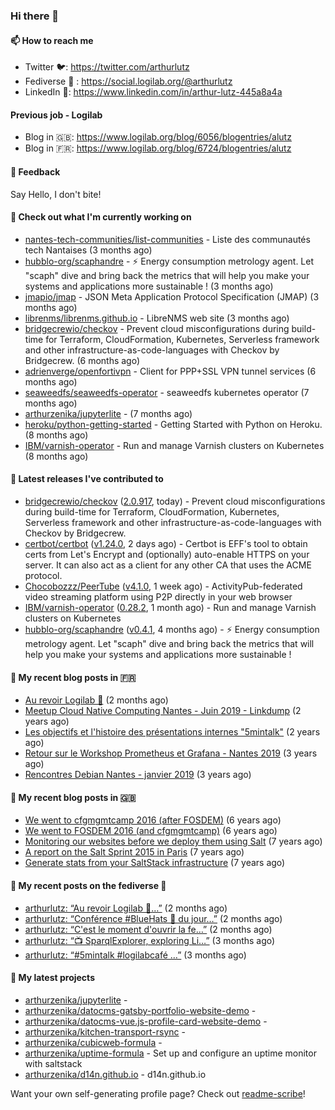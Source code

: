 ### Hi there 👋

#### 📫 How to reach me

- Twitter 🐦: https://twitter.com/arthurlutz
- Fediverse 🐘 : https://social.logilab.org/@arthurlutz
- LinkedIn 👔:  https://www.linkedin.com/in/arthur-lutz-445a8a4a

#### Previous job - Logilab

- Blog in 🇬🇧: https://www.logilab.org/blog/6056/blogentries/alutz
- Blog in 🇫🇷: https://www.logilab.org/blog/6724/blogentries/alutz

#### 💬 Feedback

Say Hello, I don't bite!

#### 👷 Check out what I'm currently working on

- [nantes-tech-communities/list-communities](https://github.com/nantes-tech-communities/list-communities) - Liste des communautés tech Nantaises (3 months ago)
- [hubblo-org/scaphandre](https://github.com/hubblo-org/scaphandre) - ⚡ Energy consumption metrology agent. Let &#34;scaph&#34; dive and bring back the metrics that will help you make your systems and applications more sustainable ! (3 months ago)
- [jmapio/jmap](https://github.com/jmapio/jmap) - JSON Meta Application Protocol Specification (JMAP) (3 months ago)
- [librenms/librenms.github.io](https://github.com/librenms/librenms.github.io) - LibreNMS web site (3 months ago)
- [bridgecrewio/checkov](https://github.com/bridgecrewio/checkov) - Prevent cloud misconfigurations during build-time for Terraform, CloudFormation, Kubernetes, Serverless framework and other infrastructure-as-code-languages with Checkov by Bridgecrew. (6 months ago)
- [adrienverge/openfortivpn](https://github.com/adrienverge/openfortivpn) - Client for PPP&#43;SSL VPN tunnel services (6 months ago)
- [seaweedfs/seaweedfs-operator](https://github.com/seaweedfs/seaweedfs-operator) - seaweedfs kubernetes operator (7 months ago)
- [arthurzenika/jupyterlite](https://github.com/arthurzenika/jupyterlite) -  (7 months ago)
- [heroku/python-getting-started](https://github.com/heroku/python-getting-started) - Getting Started with Python on Heroku. (8 months ago)
- [IBM/varnish-operator](https://github.com/IBM/varnish-operator) - Run and manage Varnish clusters on Kubernetes (8 months ago)


#### 🔭 Latest releases I've contributed to

- [bridgecrewio/checkov](https://github.com/bridgecrewio/checkov) ([2.0.917](https://github.com/bridgecrewio/checkov/releases/tag/2.0.917), today) - Prevent cloud misconfigurations during build-time for Terraform, CloudFormation, Kubernetes, Serverless framework and other infrastructure-as-code-languages with Checkov by Bridgecrew.
- [certbot/certbot](https://github.com/certbot/certbot) ([v1.24.0](https://github.com/certbot/certbot/releases/tag/v1.24.0), 2 days ago) - Certbot is EFF&#39;s tool to obtain certs from Let&#39;s Encrypt and (optionally) auto-enable HTTPS on your server.  It can also act as a client for any other CA that uses the ACME protocol.
- [Chocobozzz/PeerTube](https://github.com/Chocobozzz/PeerTube) ([v4.1.0](https://github.com/Chocobozzz/PeerTube/releases/tag/v4.1.0), 1 week ago) - ActivityPub-federated video streaming platform using P2P directly in your web browser
- [IBM/varnish-operator](https://github.com/IBM/varnish-operator) ([0.28.2](https://github.com/IBM/varnish-operator/releases/tag/0.28.2), 1 month ago) - Run and manage Varnish clusters on Kubernetes
- [hubblo-org/scaphandre](https://github.com/hubblo-org/scaphandre) ([v0.4.1](https://github.com/hubblo-org/scaphandre/releases/tag/v0.4.1), 4 months ago) - ⚡ Energy consumption metrology agent. Let &#34;scaph&#34; dive and bring back the metrics that will help you make your systems and applications more sustainable !

#### 📜 My recent blog posts in 🇫🇷

- [Au revoir Logilab 👋](https://www.logilab.org/blogentry/10326884) (2 months ago)
- [Meetup Cloud Native Computing Nantes - Juin 2019 - Linkdump](https://www.logilab.org/blogentry/10132594) (2 years ago)
- [Les objectifs et l&#39;histoire des présentations internes &#34;5mintalk&#34;](https://www.logilab.org/blogentry/10131689) (2 years ago)
- [Retour sur le Workshop Prometheus et Grafana - Nantes 2019](https://www.logilab.org/blogentry/10131299) (3 years ago)
- [Rencontres Debian Nantes - janvier 2019](https://www.logilab.org/blogentry/10131004) (3 years ago)

#### 📜 My recent blog posts in 🇬🇧

- [We went to cfgmgmtcamp 2016 (after FOSDEM)](https://www.logilab.org/blogentry/4253513) (6 years ago)
- [We went to FOSDEM 2016 (and cfgmgmtcamp)](https://www.logilab.org/blogentry/4253406) (6 years ago)
- [Monitoring our websites before we deploy them using Salt](https://www.logilab.org/blogentry/288175) (7 years ago)
- [A report on the Salt Sprint 2015 in Paris](https://www.logilab.org/blogentry/288007) (7 years ago)
- [Generate stats from your SaltStack infrastructure](https://www.logilab.org/blogentry/283815) (7 years ago)

#### 📜 My recent posts on the fediverse 🐘

- [arthurlutz: “Au revoir Logilab 👋…”](https://social.logilab.org/@arthurlutz/107456146459624403) (2 months ago)
- [arthurlutz: “Conférence #BlueHats 🧢 du jour…”](https://social.logilab.org/@arthurlutz/107422103330628035) (2 months ago)
- [arthurlutz: “C&#39;est le moment d&#39;ouvrir la fe…”](https://social.logilab.org/@arthurlutz/107417635436592654) (2 months ago)
- [arthurlutz: “📺 SparqlExplorer, exploring Li…”](https://social.logilab.org/@arthurlutz/107376849032712896) (3 months ago)
- [arthurlutz: “#5mintalk #logilabcafé  …”](https://social.logilab.org/@arthurlutz/107344136426130368) (3 months ago)

#### 🌱 My latest projects

- [arthurzenika/jupyterlite](https://github.com/arthurzenika/jupyterlite) - 
- [arthurzenika/datocms-gatsby-portfolio-website-demo](https://github.com/arthurzenika/datocms-gatsby-portfolio-website-demo) - 
- [arthurzenika/datocms-vue.js-profile-card-website-demo](https://github.com/arthurzenika/datocms-vue.js-profile-card-website-demo) - 
- [arthurzenika/kitchen-transport-rsync](https://github.com/arthurzenika/kitchen-transport-rsync) - 
- [arthurzenika/cubicweb-formula](https://github.com/arthurzenika/cubicweb-formula) - 
- [arthurzenika/uptime-formula](https://github.com/arthurzenika/uptime-formula) -  Set up and configure an uptime monitor with saltstack
- [arthurzenika/d14n.github.io](https://github.com/arthurzenika/d14n.github.io) - d14n.github.io



Want your own self-generating profile page? Check out [readme-scribe](https://github.com/muesli/readme-scribe)!
